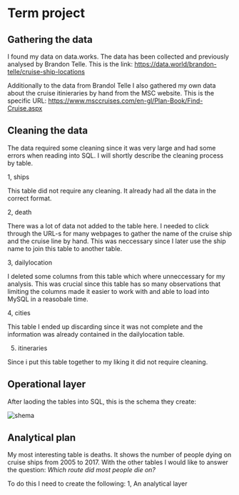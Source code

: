 # Term project

## Gathering the data

I found my data on data.works.
The data has been collected and previously analysed by Brandon Telle.
This is the link: https://data.world/brandon-telle/cruise-ship-locations

Additionally to the data from Brandol Telle I also gathered my own data about the cruise itinieraries by hand from the MSC website.
This is the specific URL: https://www.msccruises.com/en-gl/Plan-Book/Find-Cruise.aspx

## Cleaning the data

The data required some cleaning  since it was very large and had some errors when reading into SQL.
I will shortly describe the cleaning process by table.

1, ships

This table did not require any cleaning. It already had all the data in the correct format.

2, death

There was a lot of data not added to the table here. I needed to click through the URL-s for many webpages to gather the name of the cruise ship and the cruise line by hand. This was neccessary since I later use the ship name to join this table to another table.

3, dailylocation

I deleted some columns from this table which where unneccessary for my analysis. This was crucial since this table has so many observations that limiting the columns made it easier to work with and able to load into MySQL in a reasobale time.

4, cities

This table I ended up discarding since it was not complete and the information was already contained in the dailylocation table.

5. itineraries

Since i put this table together to my liking it did not require cleaning.

## Operational layer

After laoding the tables into SQL, this is the schema they create:

![shema](https://github.com/Julianna_szabo/DE_Homework/TERM/master/shema.png?raw=true)

## Analytical plan

My most interesting table is deaths. It shows the number of people dying on cruise ships from 2005 to 2017.
With the other tables I would like to answer the question:
*Which route did most people die on?*

To do this I need to create the following:
1, An analytical layer 


